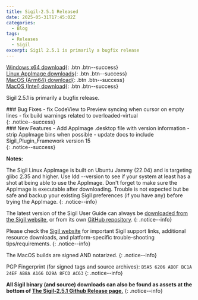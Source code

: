 ```yaml
---
title: Sigil-2.5.1 Released
date: 2025-05-31T17:45:02Z
categories:
  - Blog
tags:
  - Releases
  - Sigil
excerpt: Sigil 2.5.1 is primarily a bugfix release
---
```


[Windows x64 download](https://github.com/Sigil-Ebook/Sigil/releases/download/2.5.1/Sigil-2.5.1-Windows-x64-Setup.exe){: .btn .btn--success}<br/>
[Linux AppImage downloads](https://github.com/Sigil-Ebook/Sigil/releases/download/2.5.1/Sigil-2.5.1-x86_64.AppImage){: .btn .btn--success}<br/>
[MacOS (Arm64) download](https://github.com/Sigil-Ebook/Sigil/releases/download/2.5.1/Sigil.app-2.5.1-Mac-arm64.txz){: .btn .btn--success}<br/>
[MacOS (Intel) download](https://github.com/Sigil-Ebook/Sigil/releases/download/2.5.1/Sigil.app-2.5.1-Mac-x86_64.txz){: .btn .btn--success}

Sigil 2.5.1 is primarily a bugfix release.

<div markdown="1">
### Bug Fixes
- fix CodeView to Preview syncing when cursor on empty lines
- fix build warnings related to overloaded-virtual
</div>
{: .notice--success}

<div markdown="1">
### New Features
- Add AppImage .desktop file with version information
- strip AppImage bins when possible
- update docs to include Sigil_Plugin_Framework version 15
</div>
{: .notice--success}

__Notes:__

The Sigil Linux AppImage is built on Ubuntu Jammy (22.04) and is targeting glibc 2.35 and higher. Use ldd --version to see if your system at least has a shot at being able to use the AppImage. Don't forget to make sure the AppImage is executable after downloading. Trouble is not expected but be safe and backup your existing Sigil preferences (if you have any) before trying the AppImage.
{: .notice--info}

The latest version of the Sigil User Guide can always be [downloaded from the Sigil website](https://sigil-ebook.com/sigil/guide), or from its own [GitHub repository](https://github.com/Sigil-Ebook/sigil-user-guide/releases/latest).
{: .notice--info}

Please check the [Sigil website](https://sigil-ebook.com/sigil) for important Sigil support links, additional resource downloads, and platform-specific trouble-shooting tips/requirements.
{: .notice--info}

The MacOS builds are signed AND notarized.
{: .notice--info}

PGP Fingerprint (for signed tags and source archives): `B5A5 6206 AB0F BC1A 24EF AB8A A166 D29A 8FCD AC63`
{: .notice--info}

__All Sigil binary (and source) downloads can also be found as assets at the bottom of [The Sigil-2.5.1 Github Release page.](https://github.com/Sigil-Ebook/Sigil/releases/tag/2.5.1)__
{: .notice--info}

